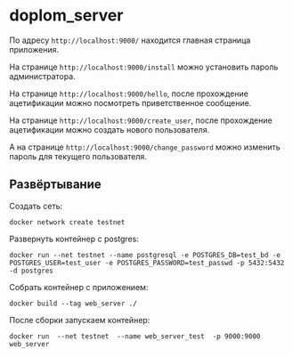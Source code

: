 # doplom_server

По адресу `http://localhost:9000/` находится главная страница приложения.

На странице `http://localhost:9000/install` можно установить пароль администратора.

На странице `http://localhost:9000/hello`, после прохождение ацетификации можно посмотреть приветственное сообщение.

На странице `http://localhost:9000/create_user`, после прохождение ацетификации можно создать нового пользователя.

А на странице `http://localhost:9000/change_password` можно изменить пароль для текущего пользователя.

## Развёртывание

Создать сеть:

```
docker network create testnet
```

Развернуть контейнер с postgres:

```
docker run --net testnet --name postgresql -e POSTGRES_DB=test_bd -e POSTGRES_USER=test_user -e POSTGRES_PASSWORD=test_passwd -p 5432:5432 -d postgres
```

Собрать контейнер с приложением:

```
docker build --tag web_server ./
```

После сборки запускаем контейнер:

```
docker run  --net testnet  --name web_server_test  -p 9000:9000 web_server
```
